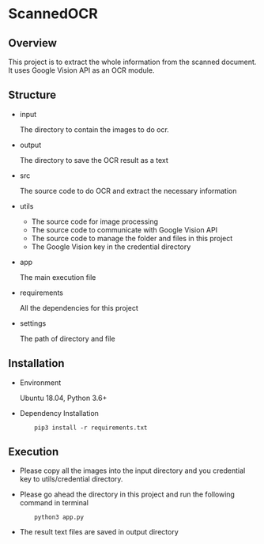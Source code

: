# ScannedOCR

## Overview

This project is to extract the whole information from the scanned document. It uses Google Vision API as an OCR module.

## Structure

- input

    The directory to contain the images to do ocr.

- output

    The directory to save the OCR result as a text

- src

    The source code to do OCR and extract the necessary information
    
- utils

    * The source code for image processing
    * The source code to communicate with Google Vision API
    * The source code to manage the folder and files in this project
    * The Google Vision key in the credential directory

- app

    The main execution file
    
- requirements

    All the dependencies for this project
    
- settings

    The path of directory and file

## Installation

- Environment

    Ubuntu 18.04, Python 3.6+

- Dependency Installation

    ```
        pip3 install -r requirements.txt
    ```

## Execution

- Please copy all the images into the input directory and you credential key to utils/credential directory.

- Please go ahead the directory in this project and run the following command in terminal

    ```
        python3 app.py
    ```

- The result text files are saved in output directory
